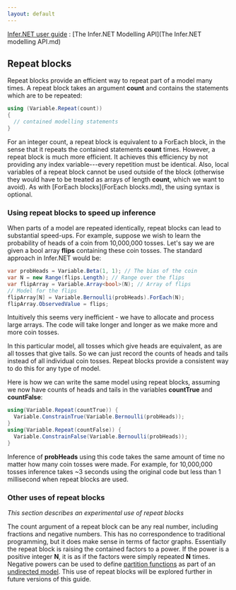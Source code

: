 ```yaml
---
layout: default 
--- 
```

[Infer.NET user guide](index.md) : [The Infer.NET Modelling API](The Infer.NET modelling API.md)

## Repeat blocks

Repeat blocks provide an efficient way to repeat part of a model many times. A repeat block takes an argument **count** and contains the statements which are to be repeated:

```csharp
using (Variable.Repeat(count))  
{  
  // contained modelling statements  
}
```

For an integer count, a repeat block is equivalent to a ForEach block, in the sense that it repeats the contained statements **count** times. However, a repeat block is much more efficient. It achieves this efficiency by not providing any index variable---every repetition must be identical. Also, local variables of a repeat block cannot be used outside of the block (otherwise they would have to be treated as arrays of length **count**, which we want to avoid). As with [ForEach blocks](ForEach blocks.md), the using syntax is optional.

### Using repeat blocks to speed up inference

When parts of a model are repeated identically, repeat blocks can lead to substantial speed-ups. For example, suppose we wish to learn the probability of heads of a coin from 10,000,000 tosses. Let's say we are given a bool array **flips** containing these coin tosses. The standard approach in Infer.NET would be:

```csharp
var probHeads = Variable.Beta(1, 1); // The bias of the coin  
var N = new Range(flips.Length); // Range over the flips  
var flipArray = Variable.Array<bool>(N); // Array of flips  
// Model for the flips  
flipArray[N] = Variable.Bernoulli(probHeads).ForEach(N);  
flipArray.ObservedValue = flips;
```

Intuitively this seems very inefficient - we have to allocate and process large arrays. The code will take longer and longer as we make more and more coin tosses.

In this particular model, all tosses which give heads are equivalent, as are all tosses that give tails. So we can just record the counts of heads and tails instead of all individual coin tosses. Repeat blocks provide a consistent way to do this for any type of model.

Here is how we can write the same model using repeat blocks, assuming we now have counts of heads and tails in the variables **countTrue** and **countFalse**:

```csharp
using(Variable.Repeat(countTrue)) {  
  Variable.ConstrainTrue(Variable.Bernoulli(probHeads));  
}  
using(Variable.Repeat(countFalse)) {  
  Variable.ConstrainFalse(Variable.Bernoulli(probHeads));  
}
```

Inference of **probHeads** using this code takes the same amount of time no matter how many coin tosses were made. For example, for 10,000,000 tosses inference takes ~3 seconds using the original code but less than 1 millisecond when repeat blocks are used.

### Other uses of repeat blocks

_This section describes an experimental use of repeat blocks_

The count argument of a repeat block can be any real number, including fractions and negative numbers. This has no correspondence to traditional programming, but it does make sense in terms of factor graphs. Essentially the repeat block is raising the contained factors to a power. If the power is a positive integer **N**, it is as if the factors were simply repeated **N** times. Negative powers can be used to define [partition functions](http://en.wikipedia.org/wiki/Partition_function_%28mathematics%29) as part of an [undirected model](http://en.wikipedia.org/wiki/Markov_random_field). This use of repeat blocks will be explored further in future versions of this guide.